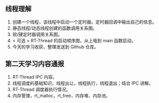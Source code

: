 ## 线程理解

1. 创建一个线程，该线程中启动一个定时器。定时器回调中输出自己的信息。
2. 静态线程/动态线程创建的函数调用关系图。
3. 软/硬定时器调用关系图。
4. < 可选 > RT-Thread 的启动顺序图，从上电到 main 函数启动。
5. 今天的学习收获，整理发送到 Github 仓库。





## 第二天学习内容通报

1. RT-Thread IPC 内容。
2. 线程调度的基础知识，线程出让，线程执行，线程退出；结合 IPC 讲解。
3. RT-Thread 调度器执行情况。
4. 内存管理，rt_malloc，rt_free，内存堆、内存池。